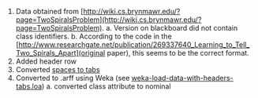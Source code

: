 1. Data obtained from [http://wiki.cs.brynmawr.edu/?page=TwoSpiralsProblem](http://wiki.cs.brynmawr.edu/?page=TwoSpiralsProblem).
    a. Version on blackboard did not contain class identifiers.
    b. According to the code in the [http://www.researchgate.net/publication/269337640_Learning_to_Tell_Two_Spirals_Apart](original paper), this seems to be the correct format.
2. Added header row
3. Converted [spaces to tabs](csv-spaces-to-tabs.py)
4. Converted to .arff using Weka (see [weka-load-data-with-headers-tabs.loa](weka-load-data-with-headers-tabs.loa))
    a. converted class attribute to nominal